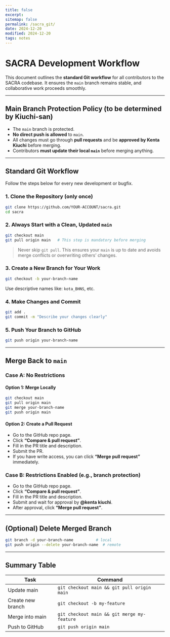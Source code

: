 ```yaml
---
title: false
excerpt: 
sitemap: false
permalink: /sacra_git/
date: 2024-12-20
modified: 2024-12-20
tags: notes
---
```


# SACRA Development Workflow

This document outlines the **standard Git workflow** for all contributors to the SACRA codebase. It ensures the `main` branch remains stable, and collaborative work proceeds smoothly.

---

## Main Branch Protection Policy (to be determined by Kiuchi-san)

- The `main` branch is protected.
- **No direct push is allowed** to `main`.
- All changes must go through **pull requests** and be **approved by Kenta Kiuchi** before merging.
- Contributors **must update their local `main`** before merging anything.

---

## Standard Git Workflow

Follow the steps below for every new development or bugfix.

### 1. Clone the Repository (only once)

```bash
git clone https://github.com/YOUR-ACCOUNT/sacra.git
cd sacra
```

### 2. Always Start with a Clean, Updated `main`

```bash
git checkout main
git pull origin main   # This step is mandatory before merging
```

> Never skip `git pull`. This ensures your `main` is up to date and avoids merge conflicts or overwriting others’ changes.

### 3. Create a New Branch for Your Work

```bash
git checkout -b your-branch-name
```

Use descriptive names like: `kota_BHNS`, etc.

### 4. Make Changes and Commit

```bash
git add .
git commit -m "Describe your changes clearly"
```

### 5. Push Your Branch to GitHub

```bash
git push origin your-branch-name
```

---

## Merge Back to `main`

### Case A: No Restrictions

#### Option 1: Merge Locally

```bash
git checkout main
git pull origin main
git merge your-branch-name
git push origin main
```

#### Option 2: Create a Pull Request

- Go to the GitHub repo page.
- Click **“Compare & pull request”**.
- Fill in the PR title and description.
- Submit the PR.
- If you have write access, you can click **“Merge pull request”** immediately.

### Case B: Restrictions Enabled (e.g., branch protection)

- Go to the GitHub repo page.
- Click **“Compare & pull request”**.
- Fill in the PR title and description.
- Submit and wait for approval by **@kenta kiuchi**.
- After approval, click **“Merge pull request”**.

---

## (Optional) Delete Merged Branch

```bash
git branch -d your-branch-name          # local
git push origin --delete your-branch-name  # remote
```

---

## Summary Table

| Task | Command |
|------|---------|
| Update main | `git checkout main && git pull origin main` |
| Create new branch | `git checkout -b my-feature` |
| Merge into main | `git checkout main && git merge my-feature` |
| Push to GitHub | `git push origin main` |
